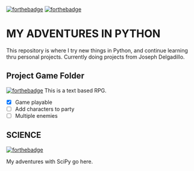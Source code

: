 [![forthebadge](http://forthebadge.com/images/badges/fuck-it-ship-it.svg)](http://forthebadge.com) [![forthebadge](http://forthebadge.com/images/badges/made-with-python.svg)](http://forthebadge.com)

# MY ADVENTURES IN PYTHON

This repository is where I try new things in Python, and continue learning thru personal projects.  Currently doing projects from Joseph Delgadillo.

## Project Game Folder
[![forthebadge](http://forthebadge.com/images/badges/designed-in-etch-a-sketch.svg)](http://forthebadge.com)
This is a text based RPG.

-[x] Game playable
-[ ] Add characters to party
-[ ] Multiple enemies

## SCIENCE
[![forthebadge](http://forthebadge.com/images/badges/built-with-science.svg)](http://forthebadge.com)

My adventures with SciPy go here.
